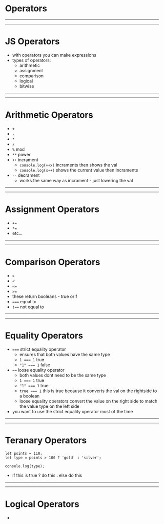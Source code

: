 # Operators
***
***
# JS Operators
* with operators you can make expressions 
* types of operators:
  * arithmetic
  * assignment
  * comparison
  * logical
  * bitwise

***
***
# Arithmetic Operators
* ```+```
* ```-```
* ```*```
* ```/```
* ```%``` mod
* ```**``` power 
* ```++``` incrament
  * ```console.log(++x)``` incraments then shows the val
  * ```console.log(x++)``` shows the current value then incraments
* ```--``` decrament 
  * works the same way as incrament - just lowering the val

***
***
# Assignment Operators
* ```+=```
* ```*=```
* etc...

***
***
# Comparison Operators
* ```>```
* ```<```
* ```<=```
* ```>=```
* these return booleans - true or f
* ```===``` equal to 
* ```!==``` not equal to 

***
***
# Equality Operators
* ```===``` strict equality operator
  * ensures that both values have the same type
  * ```1 === 1``` true
  * ```"1" === 1``` false
* ```==``` loose equality operator
  * both values dont need to be the same type
  * ```1 === 1``` true
  * ```"1" === 1``` true
  * ```true === 1``` this is true because it converts the val on the rightside to a boolean
  * loose equality operators convert the value on the right side to match the value type on the left side
* you want to use the strict equality operator most of the time

***
***
# Teranary Operators

```
let points = 110;
let type = points > 100 ? 'gold' : 'silver';

console.log(type);
```
* if this is true ? do this : else do this

***
***
# Logical Operators
* 